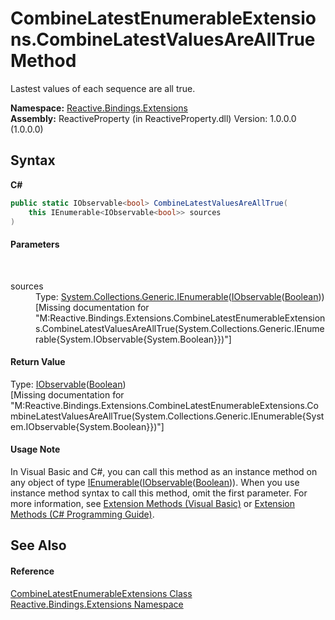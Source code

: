 # CombineLatestEnumerableExtensions.CombineLatestValuesAreAllTrue Method 
 

Lastest values of each sequence are all true.

**Namespace:**&nbsp;<a href="a9fb9c90-d2dd-7420-ec9a-3084892a7996">Reactive.Bindings.Extensions</a><br />**Assembly:**&nbsp;ReactiveProperty (in ReactiveProperty.dll) Version: 1.0.0.0 (1.0.0.0)

## Syntax

**C#**<br />
``` C#
public static IObservable<bool> CombineLatestValuesAreAllTrue(
	this IEnumerable<IObservable<bool>> sources
)
```


#### Parameters
&nbsp;<dl><dt>sources</dt><dd>Type: <a href="http://msdn2.microsoft.com/en-us/library/9eekhta0" target="_blank">System.Collections.Generic.IEnumerable</a>(<a href="http://msdn2.microsoft.com/en-us/library/dd990377" target="_blank">IObservable</a>(<a href="http://msdn2.microsoft.com/en-us/library/a28wyd50" target="_blank">Boolean</a>))<br />\[Missing <param name="sources"/> documentation for "M:Reactive.Bindings.Extensions.CombineLatestEnumerableExtensions.CombineLatestValuesAreAllTrue(System.Collections.Generic.IEnumerable{System.IObservable{System.Boolean}})"\]</dd></dl>

#### Return Value
Type: <a href="http://msdn2.microsoft.com/en-us/library/dd990377" target="_blank">IObservable</a>(<a href="http://msdn2.microsoft.com/en-us/library/a28wyd50" target="_blank">Boolean</a>)<br />\[Missing <returns> documentation for "M:Reactive.Bindings.Extensions.CombineLatestEnumerableExtensions.CombineLatestValuesAreAllTrue(System.Collections.Generic.IEnumerable{System.IObservable{System.Boolean}})"\]

#### Usage Note
In Visual Basic and C#, you can call this method as an instance method on any object of type <a href="http://msdn2.microsoft.com/en-us/library/9eekhta0" target="_blank">IEnumerable</a>(<a href="http://msdn2.microsoft.com/en-us/library/dd990377" target="_blank">IObservable</a>(<a href="http://msdn2.microsoft.com/en-us/library/a28wyd50" target="_blank">Boolean</a>)). When you use instance method syntax to call this method, omit the first parameter. For more information, see <a href="http://msdn.microsoft.com/en-us/library/bb384936.aspx">Extension Methods (Visual Basic)</a> or <a href="http://msdn.microsoft.com/en-us/library/bb383977.aspx">Extension Methods (C# Programming Guide)</a>.

## See Also


#### Reference
<a href="1832a1e6-5a6b-fec1-addc-5ed98be0cb4d">CombineLatestEnumerableExtensions Class</a><br /><a href="a9fb9c90-d2dd-7420-ec9a-3084892a7996">Reactive.Bindings.Extensions Namespace</a><br />
